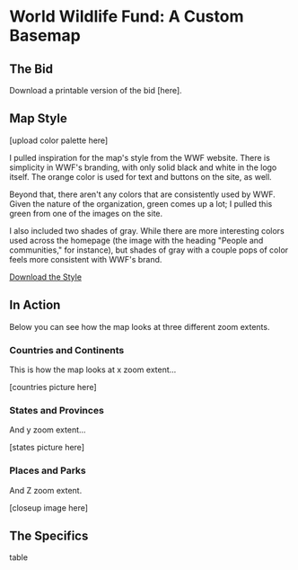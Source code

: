 # World Wildlife Fund: A Custom Basemap

## The Bid

Download a printable version of the bid [here].

## Map Style

[upload color palette here]

I pulled inspiration for the map's style from the WWF website. There is simplicity in WWF's branding, with only solid black and white in the logo itself. The orange color is used for text and buttons on the site, as well.

Beyond that, there aren't any colors that are consistently used by WWF. Given the nature of the organization, green comes up a lot; I pulled this green from one of the images on the site.

I also included two shades of gray. While there are more interesting colors used across the homepage (the image with the heading "People and communities," for instance), but shades of gray with a couple pops of color feels more consistent with WWF's brand.

<a href="/WWFbasemap.json" download>Download the Style</a>

## In Action

Below you can see how the map looks at three different zoom extents.

### Countries and Continents

This is how the map looks at x zoom extent...

[countries picture here]

### States and Provinces

And y zoom extent...

[states picture here]

### Places and Parks

And Z zoom extent.

[closeup image here]

## The Specifics

table
